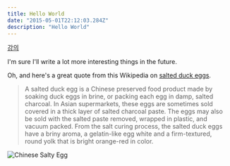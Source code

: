 ```yaml
---
title: Hello World
date: "2015-05-01T22:12:03.284Z"
description: "Hello World"
---
```


[강의](https://taebbong.github.io/2020/03/21/2020-03-21-bbongflix-lec01-post/)

I'm sure I'll write a lot more interesting things in the future.

Oh, and here's a great quote from this Wikipedia on
[salted duck eggs](https://en.wikipedia.org/wiki/Salted_duck_egg).

> A salted duck egg is a Chinese preserved food product made by soaking duck
> eggs in brine, or packing each egg in damp, salted charcoal. In Asian
> supermarkets, these eggs are sometimes sold covered in a thick layer of salted
> charcoal paste. The eggs may also be sold with the salted paste removed,
> wrapped in plastic, and vacuum packed. From the salt curing process, the
> salted duck eggs have a briny aroma, a gelatin-like egg white and a
> firm-textured, round yolk that is bright orange-red in color.

![Chinese Salty Egg](./salty_egg.jpg)
<!--stackedit_data:
eyJoaXN0b3J5IjpbLTE1NDk0ODM3NV19
-->